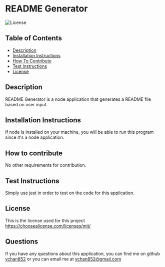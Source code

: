# README Generator
![License](https://img.shields.io/static/v1?label=license&message=MIT&color=ff69b4)

## Table of Contents
* [Description](#description)
* [Installation Instructions](#installation-instructions)
* [How To Contribute](#how-to-contribute)
* [Test Instructions](#test-instructions)
* [License](#license)


## Description

README Generator is a node application that generates a README file based on user input.

## Installation Instructions

If node is installed on your machine, you will be able to run this program since it's a node application.

## How to contribute

No other requirements for contribution.

## Test Instructions

Simply use jest in order to test on the code for this application.

## License

This is the license used for this project <br> https://choosealicense.com/licenses/mit/

## Questions

If you have any questions about this application, you can find me on github [vchan852](https://github.com/vchan852) or you can email me at vchan852@gmail.com